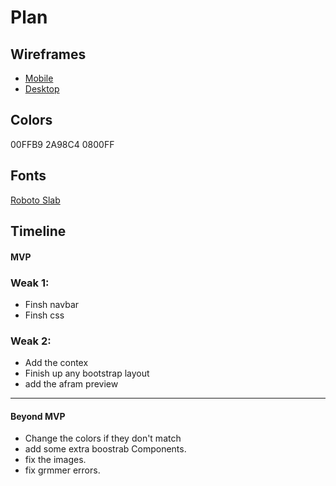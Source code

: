# Plan

## Wireframes
* [Mobile](https://wireframe.cc/CsWpUN)
* [Desktop](https://wireframe.cc/iBBWe6)

## Colors
00FFB9
2A98C4
0800FF

## Fonts
[Roboto Slab](https://fonts.google.com/selection/embed)
## Timeline

#### MVP

### Weak 1:
* Finsh navbar
* Finsh css
### Weak 2:
* Add the contex
* Finish up any bootstrap layout
* add the afram preview
---

#### Beyond MVP

* Change the colors if they don't match
* add some extra boostrab Components.
* fix the images.
* fix grmmer errors.
  
